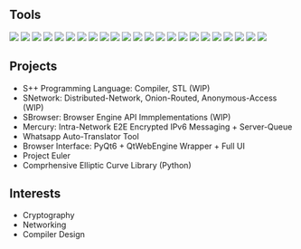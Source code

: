 ## Tools

![](https://img.shields.io/badge/os-windows-info?style=flat&logo=windows&logoColor=white&color=orange)
![](https://img.shields.io/badge/language-python-info?style=flat&logo=python&logoColor=white&color=green)
![](https://img.shields.io/badge/language-c-info?style=flat&logo=c&logoColor=white&color=green)
![](https://img.shields.io/badge/language-c++-info?style=flat&logo=cplusplus&logoColor=white&color=green)
![](https://img.shields.io/badge/language-rust-info?style=flat&logo=rust&logoColor=white&color=green)
![](https://img.shields.io/badge/language-java-info?style=flat&logo=openjdk&logoColor=white&color=green)
![](https://img.shields.io/badge/language-mysql-info?style=flat&logo=mysql&logoColor=white&color=green)
![](https://img.shields.io/badge/tools-cmake-info?style=flat&logo=cmake&logoColor=white&color=yellow)
![](https://img.shields.io/badge/tools-github-info?style=flat&logo=github&logoColor=white&color=yellow)
![](https://img.shields.io/badge/tools-gitlab-info?style=flat&logo=gitlab&logoColor=white&color=yellow)
![](https://img.shields.io/badge/tools-virtualbox-info?style=flat&logo=virtualbox&logoColor=white&color=yellow)
![](https://img.shields.io/badge/tools-pycharm-info?style=flat&logo=pycharm&logoColor=white&color=yellow)
![](https://img.shields.io/badge/tools-clion-info?style=flat&logo=clion&logoColor=white&color=yellow)
![](https://img.shields.io/badge/tools-rustrover-info?style=flat&logo=rustrover&logoColor=white&color=yellow)
![](https://img.shields.io/badge/tools-idea-info?style=flat&logo=intellijidea&logoColor=white&color=yellow)
![](https://img.shields.io/badge/tools-writerside-info?style=flat&logo=writerside&logoColor=white&color=yellow)
![](https://img.shields.io/badge/latex-latex-info?style=flat&logo=latex&logoColor=white&color=red)
![](https://img.shields.io/badge/latex-overleaf-info?style=flat&logo=overleaf&logoColor=white&color=red)
![](https://img.shields.io/badge/library-openssl-info?style=flat&logo=openssl&logoColor=white&color=purple)
![](https://img.shields.io/badge/library-opencv-info?style=flat&logo=opencv&logoColor=white&color=purple)
![](https://img.shields.io/badge/library-opengl-info?style=flat&logo=opengl&logoColor=white&color=purple)
![](https://img.shields.io/badge/library-qt-info?style=flat&logo=qt&logoColor=white&color=purple)
![](https://img.shields.io/badge/hardware-raspberrypi-info?style=flat&logo=raspberrypi&logoColor=white&color=blue)

## Projects
- S++ Programming Language: Compiler, STL (WIP)
- SNetwork: Distributed-Network, Onion-Routed, Anonymous-Access (WIP)
- SBrowser: Browser Engine API Immplementations (WIP)
- Mercury: Intra-Network E2E Encrypted IPv6 Messaging + Server-Queue
- Whatsapp Auto-Translator Tool
- Browser Interface: PyQt6 + QtWebEngine Wrapper + Full UI
- Project Euler
- Comprhensive Elliptic Curve Library (Python)

## Interests
- Cryptography
- Networking
- Compiler Design
